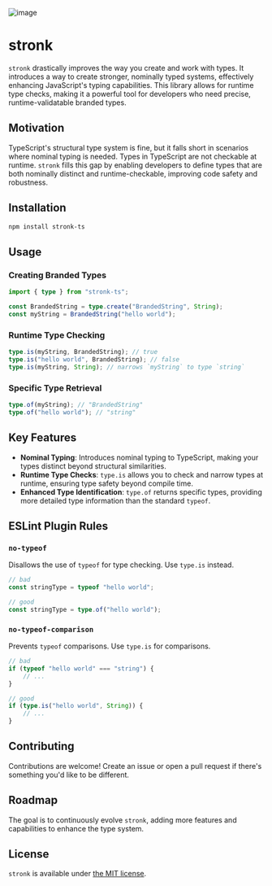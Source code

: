 ![image](https://github.com/trvswgnr/stronk/assets/8974888/7469ab00-9532-4851-987f-8ecde9ca7972)


# stronk

`stronk` drastically improves the way you create and work with types. It introduces a way to create stronger, nominally typed systems, effectively enhancing JavaScript's typing capabilities. This library allows for runtime type checks, making it a powerful tool for developers who need precise, runtime-validatable branded types.

## Motivation

TypeScript's structural type system is fine, but it falls short in scenarios where nominal typing is needed. Types in TypeScript are not checkable at runtime. `stronk` fills this gap by enabling developers to define types that are both nominally distinct and runtime-checkable, improving code safety and robustness.

## Installation

```sh
npm install stronk-ts
```

## Usage

### Creating Branded Types

```ts
import { type } from "stronk-ts";

const BrandedString = type.create("BrandedString", String);
const myString = BrandedString("hello world");
```

### Runtime Type Checking

```ts
type.is(myString, BrandedString); // true
type.is("hello world", BrandedString); // false
type.is(myString, String); // narrows `myString` to type `string`
```

### Specific Type Retrieval

```ts
type.of(myString); // "BrandedString"
type.of("hello world"); // "string"
```

## Key Features

- **Nominal Typing**: Introduces nominal typing to TypeScript, making your types distinct beyond structural similarities.
- **Runtime Type Checks**: `type.is` allows you to check and narrow types at runtime, ensuring type safety beyond compile time.
- **Enhanced Type Identification**: `type.of` returns specific types, providing more detailed type information than the standard `typeof`.

## ESLint Plugin Rules

### `no-typeof`

Disallows the use of `typeof` for type checking. Use `type.is` instead.

```ts
// bad
const stringType = typeof "hello world";

// good
const stringType = type.of("hello world");
```

### `no-typeof-comparison`

Prevents `typeof` comparisons. Use `type.is` for comparisons.

```ts
// bad
if (typeof "hello world" === "string") {
    // ...
}

// good
if (type.is("hello world", String)) {
    // ...
}
```

## Contributing

Contributions are welcome! Create an issue or open a pull request if there's something you'd like to be different.

## Roadmap

The goal is to continuously evolve `stronk`, adding more features and capabilities to enhance the type system.

## License

`stronk` is available under [the MIT license](LICENSE).
